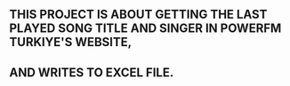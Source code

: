 ## THIS PROJECT IS ABOUT GETTING THE LAST PLAYED SONG TITLE AND SINGER IN POWERFM TURKIYE'S WEBSITE,
## AND WRITES TO EXCEL FILE.




